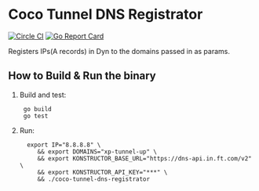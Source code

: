 Coco Tunnel DNS Registrator 
=================================

[![Circle CI](https://circleci.com/gh/Financial-Times/coco-tunnel-dns-registrator/tree/master.png?style=shield)](https://circleci.com/gh/Financial-Times/coco-tunnel-dns-registrator/tree/master)
[![Go Report Card](https://goreportcard.com/badge/github.com/Financial-Times/coco-tunnel-dns-registrator)](https://goreportcard.com/report/github.com/Financial-Times/coco-tunnel-dns-registrator)

Registers IPs(A records) in Dyn to the domains passed in as params.

How to Build & Run the binary
-----------------------------

1. Build and test:

        go build
        go test

2. Run:

         export IP="8.8.8.8" \
            && export DOMAINS="xp-tunnel-up" \
            && export KONSTRUCTOR_BASE_URL="https://dns-api.in.ft.com/v2" \
            && export KONSTRUCTOR_API_KEY="***" \
            && ./coco-tunnel-dns-registrator